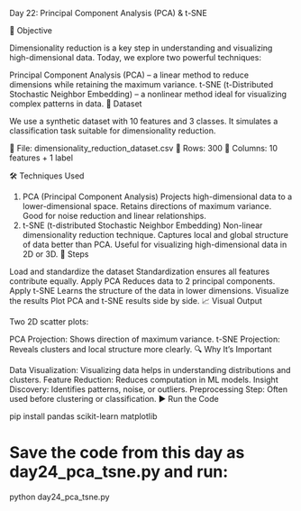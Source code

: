  Day 22: Principal Component Analysis (PCA) & t-SNE

🧠 Objective

Dimensionality reduction is a key step in understanding and visualizing high-dimensional data. Today, we explore two powerful techniques:

Principal Component Analysis (PCA) – a linear method to reduce dimensions while retaining the maximum variance.
t-SNE (t-Distributed Stochastic Neighbor Embedding) – a nonlinear method ideal for visualizing complex patterns in data.
📂 Dataset

We use a synthetic dataset with 10 features and 3 classes. It simulates a classification task suitable for dimensionality reduction.

📁 File: dimensionality_reduction_dataset.csv
🔢 Rows: 300
🧬 Columns: 10 features + 1 label

🛠️ Techniques Used

1. PCA (Principal Component Analysis)
Projects high-dimensional data to a lower-dimensional space.
Retains directions of maximum variance.
Good for noise reduction and linear relationships.
2. t-SNE (t-distributed Stochastic Neighbor Embedding)
Non-linear dimensionality reduction technique.
Captures local and global structure of data better than PCA.
Useful for visualizing high-dimensional data in 2D or 3D.
📌 Steps

Load and standardize the dataset
Standardization ensures all features contribute equally.
Apply PCA
Reduces data to 2 principal components.
Apply t-SNE
Learns the structure of the data in lower dimensions.
Visualize the results
Plot PCA and t-SNE results side by side.
📈 Visual Output

Two 2D scatter plots:

PCA Projection: Shows direction of maximum variance.
t-SNE Projection: Reveals clusters and local structure more clearly.
🔍 Why It’s Important

Data Visualization: Visualizing data helps in understanding distributions and clusters.
Feature Reduction: Reduces computation in ML models.
Insight Discovery: Identifies patterns, noise, or outliers.
Preprocessing Step: Often used before clustering or classification.
▶️ Run the Code

pip install pandas scikit-learn matplotlib
# Save the code from this day as day24_pca_tsne.py and run:
python day24_pca_tsne.py
